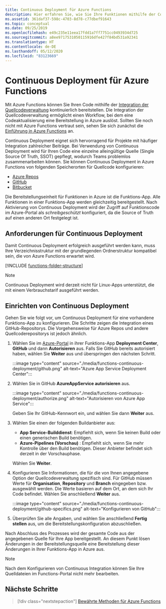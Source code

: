 ```yaml
---
title: Continuous Deployment für Azure Functions
description: Hier erfahren Sie, wie Sie Ihre Funktionen mithilfe der Continuous Deployment-Features von Azure App Service verwenden veröffentlichen.
ms.assetid: 361daf37-598c-4703-8d78-c77dbef91643
ms.topic: conceptual
ms.date: 09/25/2019
ms.openlocfilehash: e49c235e11eea17fdd1a7ff7751cc0493934d725
ms.sourcegitcommit: a8ee9717531050115916dfe427f84bd531a92341
ms.translationtype: HT
ms.contentlocale: de-DE
ms.lasthandoff: 05/12/2020
ms.locfileid: "83123669"
---
```

# <a name="continuous-deployment-for-azure-functions"></a>Continuous Deployment für Azure Functions

Mit Azure Functions können Sie Ihren Code mithilfe der [Integration der Quellcodeverwaltung](functions-deployment-technologies.md#source-control) kontinuierlich bereitstellen. Die Integration der Quellcodeverwaltung ermöglicht einen Workflow, bei dem eine Codeaktualisierung eine Bereitstellung in Azure auslöst. Sollten Sie noch nicht mit Azure Functions vertraut sein, sehen Sie sich zunächst die [Einführung in Azure Functions](functions-overview.md) an.

Continuous Deployment eignet sich hervorragend für Projekte mit häufiger Integration zahlreicher Beiträge. Bei Verwendung von Continuous Deployment wird für Ihren Code eine einzelne alleingültige Quelle (Single Source Of Truth, SSOT) gepflegt, wodurch Teams problemlos zusammenarbeiten können. Sie können Continuous Deployment in Azure Functions von folgenden Speicherorten für Quellcode konfigurieren:

* [Azure Repos](https://azure.microsoft.com/services/devops/repos/)
* [GitHub](https://github.com)
* [Bitbucket](https://bitbucket.org/)

Die Bereitstellungseinheit für Funktionen in Azure ist die Funktions-App. Alle Funktionen in einer Funktions-App werden gleichzeitig bereitgestellt. Nach Aktivierung von Continuous Deployment wird der Zugriff auf Funktionscode im Azure-Portal als *schreibgeschützt* konfiguriert, da die Source of Truth auf einen anderen Ort festgelegt ist.

## <a name="requirements-for-continuous-deployment"></a>Anforderungen für Continuous Deployment

Damit Continuous Deployment erfolgreich ausgeführt werden kann, muss Ihre Verzeichnisstruktur mit der grundlegenden Ordnerstruktur kompatibel sein, die von Azure Functions erwartet wird.

[!INCLUDE [functions-folder-structure](../../includes/functions-folder-structure.md)]

>[!NOTE]  
> Continuous Deployment wird derzeit nicht für Linux-Apps unterstützt, die mit einem Verbrauchstarif ausgeführt werden. 

## <a name="set-up-continuous-deployment"></a><a name="credentials"></a>Einrichten von Continuous Deployment

Gehen Sie wie folgt vor, um Continuous Deployment für eine vorhandene Funktions-App zu konfigurieren. Die Schritte zeigen die Integration eines GitHub-Repositorys. Die Vorgehensweise für Azure Repos und andere Quellcoderepositorys ist jedoch ähnlich.

1. Wählen Sie im [Azure-Portal](https://portal.azure.com) in ihrer Funktions-App **Deployment Center**, **GitHub** und dann **Autorisieren** aus. Falls Sie GitHub bereits autorisiert haben, wählen Sie **Weiter** aus und überspringen den nächsten Schritt. 

    :::image type="content" source="./media/functions-continuous-deployment/github.png" alt-text="Azure App Service Deployment Center":::

3. Wählen Sie in GitHub **AzureAppService autorisieren** aus.

    :::image type="content" source="./media/functions-continuous-deployment/authorize.png" alt-text="Autorisieren von Azure App Service":::

    Geben Sie Ihr GitHub-Kennwort ein, und wählen Sie dann **Weiter** aus.

4. Wählen Sie einen der folgenden Buildanbieter aus:

    * **App Service-Builddienst**: Empfiehlt sich, wenn Sie keinen Build oder einen generischen Build benötigen.
    * **Azure-Pipelines (Vorschau)** : Empfiehlt sich, wenn Sie mehr Kontrolle über den Build benötigen. Dieser Anbieter befindet sich derzeit in der Vorschauphase.

    Wählen Sie **Weiter**.

5. Konfigurieren Sie Informationen, die für die von Ihnen angegebene Option der Quellcodeverwaltung spezifisch sind. Für GitHub müssen Werte für **Organisation**, **Repository** und **Branch** eingegeben bzw. ausgewählt werden. Die Werte basieren auf dem Ort, an dem sich Ihr Code befindet. Wählen Sie anschließend **Weiter** aus.

    :::image type="content" source="./media/functions-continuous-deployment/github-specifics.png" alt-text="Konfigurieren von GitHub":::

6. Überprüfen Sie alle Angaben, und wählen Sie anschließend **Fertig stellen** aus, um die Bereitstellungskonfiguration abzuschließen.

Nach Abschluss des Prozesses wird der gesamte Code aus der angegebenen Quelle für Ihre App bereitgestellt. An diesem Punkt lösen Änderungen in der Bereitstellungsquelle eine Bereitstellung dieser Änderungen in Ihrer Funktions-App in Azure aus.

> [!NOTE]
> Nach dem Konfigurieren von Continuous Integration können Sie Ihre Quelldateien im Functions-Portal nicht mehr bearbeiten.

## <a name="next-steps"></a>Nächste Schritte

> [!div class="nextstepaction"]
> [Bewährte Methoden für Azure Functions](functions-best-practices.md)

